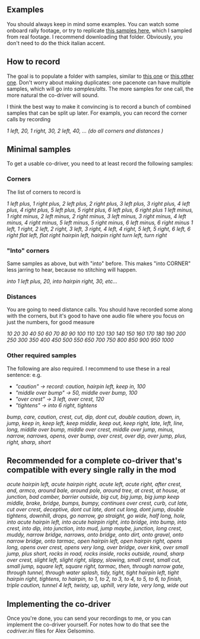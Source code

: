 ## Examples

You should always keep in mind some examples. You can watch some onboard rally footage, or try to replicate [this samples here](../art/codrivers/Alex%20Gelsomino/samples), which I sampled from real footage. I recommend downloading that folder. Obviously, you don't need to do the thick italian accent.


## How to record

The goal is to populate a folder with samples, similar to [this one](../art/codrivers/Alex%20Gelsomino/samples) or [this other one](../art/codrivers/Stu/samples).
Don't worry about making duplicates: one pacenote can have multiple samples, which will go into *samples/alts*. The more samples for one call, the more natural the co-driver will sound.

I think the best way to make it convincing is to record a bunch of combined samples that can be split up later. For exampls, you can record the corner calls by recording

*1 left, 20, 1 right, 30, 2 left, 40, ... (do all corners and distances )*


## Minimal samples

To get a usable co-driver, you need to at least record the following samples:


### Corners

The list of corners to record is

*1 left plus, 1 right plus, 2 left plus, 2 right plus, 3 left plus, 3 right plus, 4 left plus, 4 right plus, 5 left plus, 5 right plus, 6 left plus, 6 right plus 1 left minus, 1 right minus, 2 left minus, 2 right minus, 3 left minus, 3 right minus, 4 left minus, 4 right minus, 5 left minus, 5 right minus, 6 left minus, 6 right minus 1 left, 1 right, 2 left, 2 right, 3 left, 3 right, 4 left, 4 right, 5 left, 5 right, 6 left, 6 right flat left, flat right hairpin left, hairpin right turn left, turn right*


### "Into" corners

Same samples as above, but with "into" before. This makes "into CORNER" less jarring to hear, because no stitching will happen.

*into 1 left plus, 20, into hairpin right, 30, etc...*


### Distances

You are going to need distance calls. You should have recorded some along with the corners, but it's good to have one audio file where you focus on just the numbers, for good measure

*10 20 30 40 50 60 70 80 90 100 110 120 130 140 150 160 170 180 190 200 250 300 350 400 450 500 550 650 700 750 800 850 900 950 1000*

### Other required samples

The following are also required. I recommend to use these in a real sentence: e.g.

* *"caution" -> record: caution, hairpin left, keep in, 100*
* *"middle over bump" -> 50, middle over bump, 100*
* *"over crest" -> 3 left, over crest, 120*
* *"tightens" -> into 6 right, tightens*

*bump, care, caution, crest, cut, dip, dont cut, double caution, down, in, jump, keep in, keep left, keep middle, keep out, keep right, late, left, line, long, middle over bump, middle over crest, middle over jump, minus, narrow, narrows, opens, over bump, over crest, over dip, over jump, plus, right, sharp, short*


## Recommended for a complete co-driver that's compatible with every single rally in the mod

*acute hairpin left, acute hairpin right, acute left, acute right, after crest, and, armco, around bale, around pole, around tree, at crest, at house, at junction, bad camber, barrier outside, big cut, big jump, big jump keep middle, brake, bridge, bumps, bumpy, continues over crest, curb, cut late, cut over crest, deceptive, dont cut late, dont cut long, dont jump, double tightens, downhill, drops, go narrow, go straight, go wide, half long, hole, into acute hairpin left, into acute hairpin right, into bridge, into bump, into crest, into dip, into junction, into mud, jump maybe, junction, long crest, muddy, narrow bridge, narrows, onto bridge, onto dirt, onto gravel, onto narrow bridge, onto tarmac, open hairpin left, open hairpin right, opens long, opens over crest, opens very long, over bridge, over kink, over small jump, plus short, rocks in road, rocks inside, rocks outside, round, sharp over crest, slight left, slight right, slippy, slowing, small crest, small cut, small jump, square left, square right, tarmac, then, through narrow gate, through tunnel, through water splash, tidy, tight, tight hairpin left, tight hairpin right, tightens, to hairpin, to 1, to 2, to 3, to 4, to 5, to 6, to finish, triple caution, tunnel 4 left, twisty, up, uphill, very late, very long, wide out*


## Implementing the co-driver

Once you're done, you can send your recordings to me, or you can implement the co-driver yourself. For notes how to do that see the *codriver.ini* files for Alex Gelsomino.
